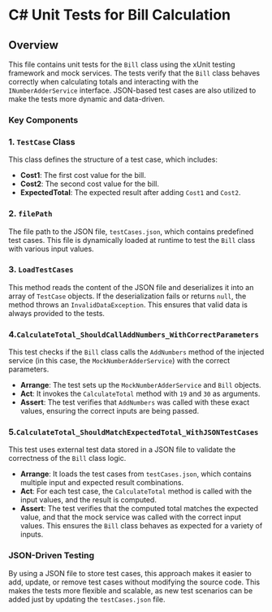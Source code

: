 # C# Unit Tests for Bill Calculation

## Overview

This file contains unit tests for the `Bill` class using the xUnit testing framework and mock services. The tests verify that the `Bill` class behaves correctly when calculating totals and interacting with the `INumberAdderService` interface. JSON-based test cases are also utilized to make the tests more dynamic and data-driven.

### Key Components

### 1. `TestCase` Class
This class defines the structure of a test case, which includes:
- **Cost1**: The first cost value for the bill.
- **Cost2**: The second cost value for the bill.
- **ExpectedTotal**: The expected result after adding `Cost1` and `Cost2`.

### 2. `filePath`
The file path to the JSON file, `testCases.json`, which contains predefined test cases. This file is dynamically loaded at runtime to test the `Bill` class with various input values.

### 3. `LoadTestCases`
This method reads the content of the JSON file and deserializes it into an array of `TestCase` objects. If the deserialization fails or returns `null`, the method throws an `InvalidDataException`. This ensures that valid data is always provided to the tests.

### 4.`CalculateTotal_ShouldCallAddNumbers_WithCorrectParameters`
This test checks if the `Bill` class calls the `AddNumbers` method of the injected service (in this case, the `MockNumberAdderService`) with the correct parameters. 
- **Arrange**: The test sets up the `MockNumberAdderService` and `Bill` objects.
- **Act**: It invokes the `CalculateTotal` method with `19` and `30` as arguments.
- **Assert**: The test verifies that `AddNumbers` was called with these exact values, ensuring the correct inputs are being passed.

### 5.`CalculateTotal_ShouldMatchExpectedTotal_WithJSONTestCases`
This test uses external test data stored in a JSON file to validate the correctness of the `Bill` class logic.
- **Arrange**: It loads the test cases from `testCases.json`, which contains multiple input and expected result combinations.
- **Act**: For each test case, the `CalculateTotal` method is called with the input values, and the result is computed.
- **Assert**: The test verifies that the computed total matches the expected value, and that the mock service was called with the correct input values. This ensures the `Bill` class behaves as expected for a variety of inputs.

### JSON-Driven Testing
By using a JSON file to store test cases, this approach makes it easier to add, update, or remove test cases without modifying the source code. This makes the tests more flexible and scalable, as new test scenarios can be added just by updating the `testCases.json` file.
